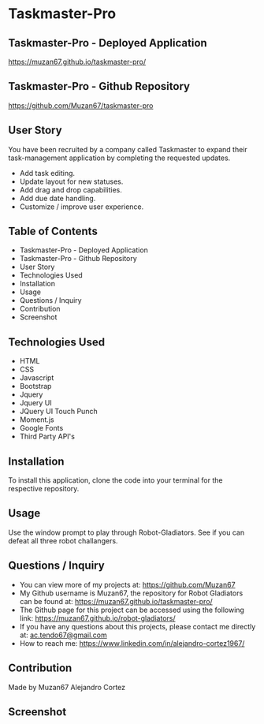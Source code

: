 # Taskmaster-Pro

## Taskmaster-Pro - Deployed Application

https://muzan67.github.io/taskmaster-pro/

## Taskmaster-Pro - Github Repository

https://github.com/Muzan67/taskmaster-pro

## User Story

You have been recruited by a company called Taskmaster to expand their task-management application by completing the requested updates.

- Add task editing.
- Update layout for new statuses.
- Add drag and drop capabilities.
- Add due date handling.
- Customize / improve user experience. 

## Table of Contents

- Taskmaster-Pro - Deployed Application
- Taskmaster-Pro - Github Repository
- User Story
- Technologies Used
- Installation
- Usage
- Questions / Inquiry
- Contribution
- Screenshot

## Technologies Used

- HTML
- CSS
- Javascript
- Bootstrap
- Jquery
- Jquery UI
- JQuery UI Touch Punch
- Moment.js
- Google Fonts
- Third Party API's

## Installation

To install this application, clone the code into your terminal for the respective repository.

## Usage

Use the window prompt to play through Robot-Gladiators. See if you can defeat all three robot challangers.

## Questions / Inquiry

- You can view more of my projects at: https://github.com/Muzan67
- My Github username is Muzan67, the repository for Robot Gladiators can be found at: https://muzan67.github.io/taskmaster-pro/
- The Github page for this project can be accessed using the following link: https://muzan67.github.io/robot-gladiators/
- If you have any questions about this projects, please contact me directly at: ac.tendo67@gmail.com
- How to reach me: https://www.linkedin.com/in/alejandro-cortez1967/

## Contribution

Made by Muzan67 Alejandro Cortez

## Screenshot

